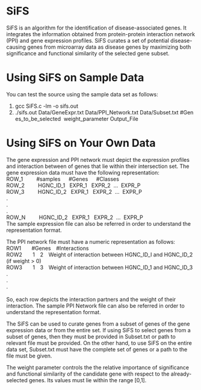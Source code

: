 # SiFS
SiFS is an algorithm for the identification of disease-associated genes. It integrates the information obtained from protein-protein interaction network (PPI) and gene expression profiles. SiFS curates a set of potential disease-causing genes from microarray data as disease genes by maximizing both significance and functional similarity of the selected gene subset. 

# Using SiFS on Sample Data
You can test the source using the sample data set as follows:<br />
1. gcc&nbsp;SiFS.c&nbsp;-lm&nbsp;-o&nbsp;sifs.out<br />
2. ./sifs.out&nbsp;Data/GeneExpr.txt&nbsp;Data/PPI_Network.txt&nbsp;Data/Subset.txt&nbsp;#Genes_to_be_selected &nbsp;weight_parameter&nbsp;Output_File<br />

# Using SiFS on Your Own Data
The gene expression and PPI network must depict the expression profiles and interaction between of genes that lie within their intersection set. The gene expression data must have the following representation:<br />
  ROW_1 &emsp;&emsp;  #samples &emsp; #Genes &emsp; #Classes<br />
  ROW_2  &emsp;&emsp; HGNC_ID_1 &nbsp; EXPR_1 &nbsp; EXPR_2 &nbsp;...&nbsp; EXPR_P<br />
  ROW_3 &emsp;&emsp;  HGNC_ID_2 &nbsp; EXPR_1 &nbsp; EXPR_2 &nbsp;...&nbsp; EXPR_P<br />
  .<br />
  .<br />
  .<br />
  ROW_N &emsp;&emsp;  HGNC_ID_2 &nbsp; EXPR_1 &nbsp; EXPR_2 &nbsp;...&nbsp; EXPR_P<br />
The sample expression file can also be referred in order to understand the representation format.<br />

The PPI network file must have a numeric representation as follows:<br />
  ROW1&emsp;&emsp;#Genes&emsp;#Interactions<br />
  ROW2&emsp;&emsp;1&emsp;2&emsp;Weight of interaction between HGNC_ID_I and HGNC_ID_2 (if weight > 0)<br />
  ROW3&emsp;&emsp;1&emsp;3&emsp;Weight of interaction between HGNC_ID_1 and HGNC_ID_3<br />
  .<br />
  .<br />
  .<br />
  <br />
So, each row depicts the interaction partners and the weight of their interaction. The sample PPI Network file can also be referred in order to understand the representation format.<br />

The SiFS can be used to curate genes from a subset of genes of the gene expression data or from the entire set. If using SiFS to select genes from a subset of genes, then they must be provided in Subset.txt or path to relevant file must be provided. On the other hand, to use SiFS on the entire data set, Subset.txt must have the complete set of genes or a path to the file must be given.<br />
  
The weight parameter controls the the relative importance of significance and functional similarity of the candidate gene with respect to the already-selected genes. Its values must lie within the range [0,1].<br />
